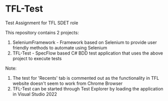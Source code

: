 # TFL-Test
Test Assignment for TFL SDET role

This repository contains 2 projects:

1. SeleniumFramework - Framework based on Selenium to provide user friendly methods to automate using Selenium
2. TFL-Test - SpecFlow based C# BDD test application that uses the above project to execute tests

Note:
1. The test for 'Recents' tab is commented out as the functionality in TFL website doesn't seem to work from Chrome Browser
2. TFL-Test can be started through Test Explorer by loading the application in Visual Studio 2022
